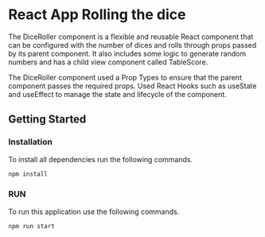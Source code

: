 # React App Rolling the dice

The DiceRoller component is a flexible and reusable React component that can be configured with the number of dices and rolls through props passed by its parent component. It also includes some logic to generate random numbers and has a child view component called TableScore.

The DiceRoller component used a Prop Types to ensure that the parent component passes the required props.
Used React Hooks such as useState and useEffect to manage the state and lifecycle of the component. 

<!-- GETTING STARTED -->
## Getting Started

### Installation

To install all dependencies run the following commands.

  ```sh
  npm install
  ```

### RUN
To run this application use the following commands.

  ```sh
  npm run start
  ```


